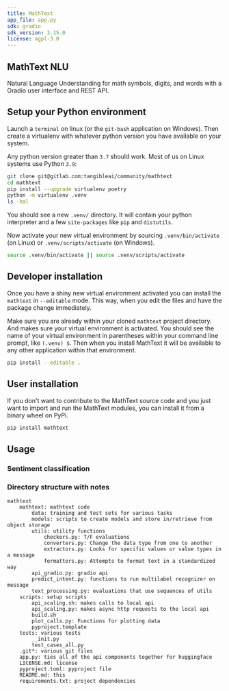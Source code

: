 ```yaml
---
title: MathText
app_file: app.py
sdk: gradio
sdk_version: 3.15.0
license: agpl-3.0
---
```


## MathText NLU

Natural Language Understanding for math symbols, digits, and words with a Gradio user interface and REST API.

## Setup your Python environment

Launch a `terminal` on linux (or the `git-bash` application on Windows).
Then create a virtualenv with whatever python version you have available on your system.

Any python version greater than `3.7` should work.
Most of us on Linux systems use Python `3.9`: 

```bash
git clone git@gitlab.com:tangibleai/community/mathtext
cd mathtext
pip install --upgrade virtualenv poetry
python -m virtualenv .venv
ls -hal
```

You should see a new `.venv/` directory.
It will contain your python interpreter and a few `site-packages` like `pip` and `distutils`.

Now activate your new virtual environment by sourcing `.venv/bin/activate` (on Linux) or `.venv/scripts/activate` (on Windows).

```bash
source .venv/bin/activate || source .venv/scripts/activate
```

## Developer installation

Once you have a shiny new virtual environment activated you can install the `mathtext` in `--editable` mode.
This way, when you edit the files and have the package change immediately.

Make sure you are already within your cloned `mathtext` project directory.
And makes sure your virtual environment is activated.
You should see the name of your virtual environment in parentheses within your command line prompt, like `(.venv) $`.
Then when you install MathText it will be available to any other application within that environment.

```bash
pip install --editable .
```

## User installation

If you don't want to contribute to the MathText source code and you just want to import and run the MathText modules, you can install it from a binary wheel on PyPi.

```bash
pip install mathtext
```

## Usage

### Sentiment classification




### Directory structure with notes
```text
mathtext
    mathtext: mathtext code
        data: training and test sets for various tasks
        models: scripts to create models and store in/retrieve from object storage
        utils: utility functions
            checkers.py: T/F evaluations
            converters.py: Change the data type from one to another
            extractors.py: Looks for specific values or value types in a message
            formatters.py: Attempts to format text in a standardized way
        api_gradio.py: gradio api
        predict_intent.py: functions to run multilabel recognizer on message
        text_processing.py: evaluations that use sequences of utils
    scripts: setup scripts
        api_scaling.sh: makes calls to local api
        api_scaling.py: makes async http requests to the local api
        build.sh
        plot_calls.py: Functions for plotting data
        pyproject.template
    tests: various tests
        __init.py
        test_cases_all.py
    .git*: various git files
    app.py: ties all of the api components together for huggingface
    LICENSE.md: license
    pyproject.toml: pyproject file
    README.md: this
    requirements.txt: project dependencies
```            